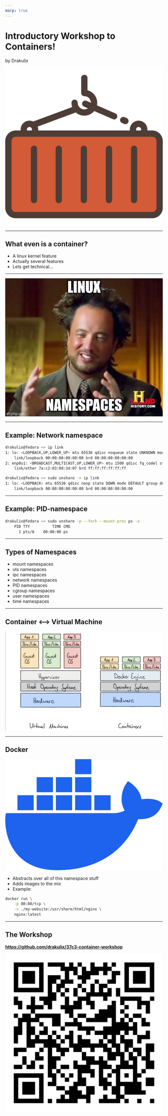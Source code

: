 ```yaml
---
marp: true
---
```

<style>
  :root {
    font-size: 35px
  }
</style>

# Introductory Workshop to Containers!
by Drakulix

![bg right:30% 70%](./assets/container.svg)

---

## What even is a container?

- A linux kernel feature
- Actually several features
- Lets get technical...

<!--
The Linux kernel obviously stores a lot of state,
what processes exist, what file systems are mounted, etc.

So what if it broke parts of that state into different
spaces. So if a process belonging to space A wants to 
access the state it only gets parts of space A. And if
a process belonging to B does an operation on *the* state? 
It would only reflect on state B and thus processes in that 
group.

That, just more fine-grained, is essentially what namespaces are.
-->

---

![bg 60%](./assets/namespaces.jpg)

---

## Example: Network namespace

```sh
drakulix@fedora ~> ip link
1: lo: <LOOPBACK,UP,LOWER_UP> mtu 65536 qdisc noqueue state UNKNOWN mode DEFAULT group default qlen 1000
    link/loopback 00:00:00:00:00:00 brd 00:00:00:00:00:00
2: enp0s1: <BROADCAST,MULTICAST,UP,LOWER_UP> mtu 1500 qdisc fq_codel state UP mode DEFAULT group default qlen 1000
    link/ether 7a:c2:03:0d:3d:07 brd ff:ff:ff:ff:ff:ff
```

```sh
drakulix@fedora ~> sudo unshare -n ip link
1: lo: <LOOPBACK> mtu 65536 qdisc noop state DOWN mode DEFAULT group default qlen 1000
    link/loopback 00:00:00:00:00:00 brd 00:00:00:00:00:00
```

---

## Example: PID-namespace

```sh
drakulix@fedora ~> sudo unshare -p --fork --mount-proc ps -a
    PID TTY          TIME CMD
      1 pts/6    00:00:00 ps
```

---

## Types of Namespaces

- mount namespaces
- uts namespaces
- ipc namespaces
- network namespaces
- PID namespaces
- cgroup namespaces
- user namespaces
- time namespaces

<!--
UTS = hostname (???)
-->

---

## Container <--> Virtual Machine

![height:13cm](./assets/container-vs-vm.jpg)

<!--
- Smaller security boundary
- Less overhead even compared to para-virtualization
- No separate kernel (pro and con)
- Less specialized hardware
-->

---

## Docker

![bg right:30% 80%](./assets/docker.svg)

- Abstracts over all of this namespace stuff
- Adds images to the mix
- Example:

```sh
docker run \
    -p 80:80/tcp \
    -v ./my-website:/usr/share/html/nginx \
    nginx:latest
```

---

## The Workshop

**https://github.com/drakulix/37c3-container-workshop**

![bg right:40% 80%](./assets/qr-code.svg)